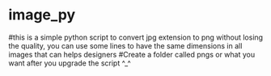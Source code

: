 # image_py
 #this is a simple python script to convert jpg extension to png without losing the quality, you can use some lines to have the same dimensions in all images  that can helps designers
 #Create a folder called pngs or what you want after you upgrade the script ^_^
 #
